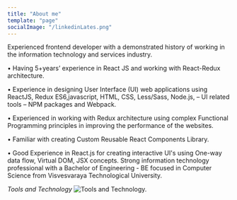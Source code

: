 ```yaml
---
title: "About me"
template: "page"
socialImage: "/linkedinLates.png"
---
```


Experienced frontend developer with a demonstrated history of working in the information technology and services industry.

• Having 5+years’ experience in React JS and working with React-Redux architecture.

• Experience in designing User Interface (UI) web applications using ReactJS, Redux ES6,javascript, HTML, CSS, Less/Sass, Node.js, – UI related tools – NPM packages and Webpack.

• Experienced in working with Redux architecture using complex Functional Programming principles in improving the performance of the websites.

• Familiar with creating Custom Reusable React Components Library.

• Good Experience in React.js for creating interactive UI's using One-way data flow, Virtual DOM, JSX concepts.
Strong information technology professional with a Bachelor of Engineering - BE focused in Computer Science from Visvesvaraya Technological University.

*Tools and Technology*
![Tools and Technology.](/linkedinLates.png)
